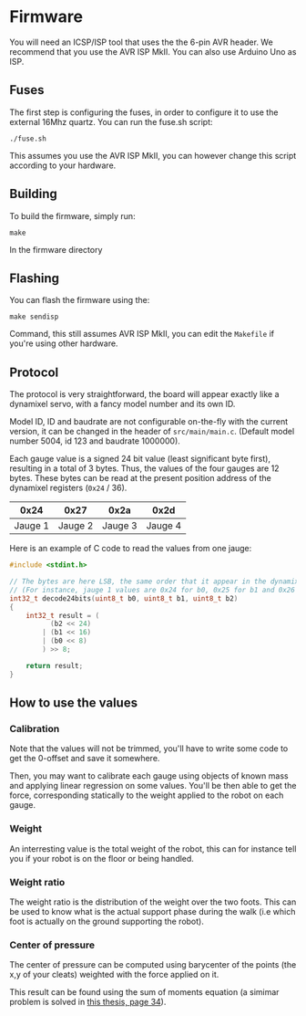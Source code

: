 # Firmware

You will need an ICSP/ISP tool that uses the the 6-pin AVR header. We recommend
that you use the AVR ISP MkII. You can also use Arduino Uno as ISP.

## Fuses

The first step is configuring the fuses, in order to configure it to use the
external 16Mhz quartz. You can run the fuse.sh script:

    ./fuse.sh

This assumes you use the AVR ISP MkII, you can however change this script according
to your hardware.

## Building

To build the firmware, simply run:

    make

In the firmware directory

## Flashing

You can flash the firmware using the:

    make sendisp

Command, this still assumes AVR ISP MkII, you can edit the `Makefile` if you're
using other hardware.

## Protocol

The protocol is very straightforward, the board will appear exactly like a dynamixel 
servo, with a fancy model number and its own ID.

Model ID, ID and baudrate are not configurable on-the-fly with the current version, it
can be changed in the header of `src/main/main.c`. (Default model number 5004, id 123 and baudrate
1000000).

Each gauge value is a signed 24 bit value (least significant byte first), resulting in a total
of 3 bytes. Thus, the values of the four gauges are 12 bytes. These bytes can be read at the 
present position address of the dynamixel registers (``0x24`` / 36).

0x24 | 0x27 | 0x2a | 0x2d 
-------|--------|-------|--------
Jauge 1 | Jauge 2 | Jauge 3 | Jauge 4

Here is an example of C code to read the values from one jauge:

```C
#include <stdint.h>

// The bytes are here LSB, the same order that it appear in the dynamixel
// (For instance, jauge 1 values are 0x24 for b0, 0x25 for b1 and 0x26 for b2)
int32_t decode24bits(uint8_t b0, uint8_t b1, uint8_t b2)
{
    int32_t result = (
          (b2 << 24)
        | (b1 << 16)
        | (b0 << 8)
        ) >> 8;

    return result;
}
```

## How to use the values

### Calibration

Note that the values will not be trimmed, you'll have to write some code to get the 0-offset
and save it somewhere.

Then, you may want to calibrate each gauge using objects of known mass and applying linear 
regression on some values. You'll be then able to get the force, corresponding statically
to the weight applied to the robot on each gauge.

### Weight

An interresting value is the total weight of the robot, this can for instance tell you if your 
robot is on the floor or being handled.

### Weight ratio

The weight ratio is the distribution of the weight over the two foots. This can be used to know
what is the actual support phase during the walk (i.e which foot is actually on the ground supporting
the robot).

### Center of pressure

The center of pressure can be computed using barycenter of the points (the x,y of your cleats) weighted
with the force applied on it.

This result can be found using the sum of moments equation (a simimar problem is solved in [this
thesis, page 34](http://ir.library.oregonstate.edu/xmlui/bitstream/handle/1957/29797/SchaferChristopherA2005.pdf)).

